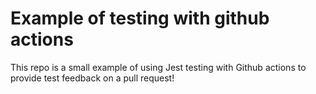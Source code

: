 # Example of testing with github actions

This repo is a small example of using Jest testing with Github actions to provide test feedback on a pull request!
